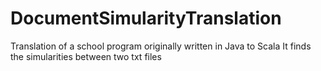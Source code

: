 # DocumentSimularityTranslation
Translation of a school program originally written in Java to Scala
It finds the simularities between two txt files
